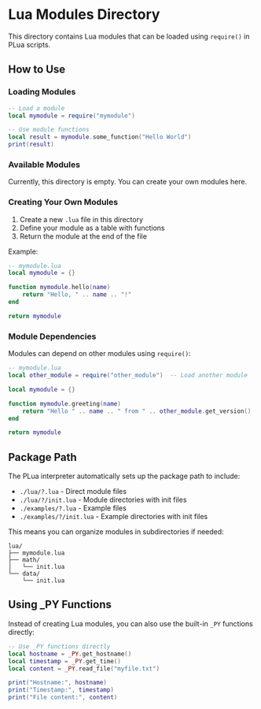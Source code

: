 # Lua Modules Directory

This directory contains Lua modules that can be loaded using `require()` in PLua scripts.

## How to Use

### Loading Modules

```lua
-- Load a module
local mymodule = require("mymodule")

-- Use module functions
local result = mymodule.some_function("Hello World")
print(result)
```

### Available Modules

Currently, this directory is empty. You can create your own modules here.

### Creating Your Own Modules

1. Create a new `.lua` file in this directory
2. Define your module as a table with functions
3. Return the module at the end of the file

Example:
```lua
-- mymodule.lua
local mymodule = {}

function mymodule.hello(name)
    return "Hello, " .. name .. "!"
end

return mymodule
```

### Module Dependencies

Modules can depend on other modules using `require()`:

```lua
-- mymodule.lua
local other_module = require("other_module")  -- Load another module

local mymodule = {}

function mymodule.greeting(name)
    return "Hello " .. name .. " from " .. other_module.get_version()
end

return mymodule
```

## Package Path

The PLua interpreter automatically sets up the package path to include:
- `./lua/?.lua` - Direct module files
- `./lua/?/init.lua` - Module directories with init files
- `./examples/?.lua` - Example files
- `./examples/?/init.lua` - Example directories with init files

This means you can organize modules in subdirectories if needed:

```
lua/
├── mymodule.lua
├── math/
│   └── init.lua
└── data/
    └── init.lua
```

## Using _PY Functions

Instead of creating Lua modules, you can also use the built-in `_PY` functions directly:

```lua
-- Use _PY functions directly
local hostname = _PY.get_hostname()
local timestamp = _PY.get_time()
local content = _PY.read_file("myfile.txt")

print("Hostname:", hostname)
print("Timestamp:", timestamp)
print("File content:", content)
``` 